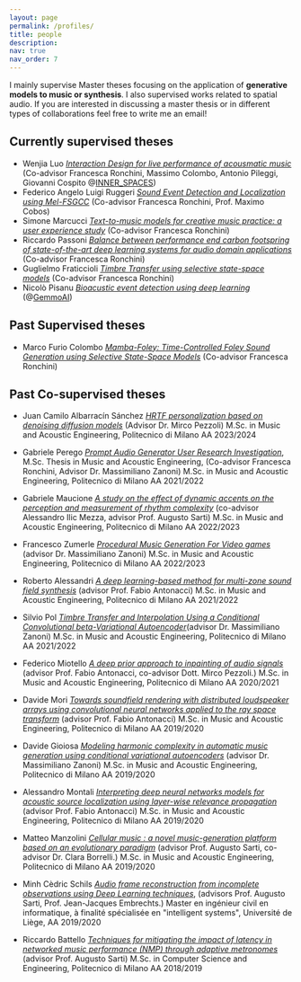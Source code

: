 ```yaml
---
layout: page
permalink: /profiles/
title: people
description: 
nav: true
nav_order: 7
---
```


I mainly supervise Master theses focusing on the application of **generative models to music or synthesis**. I also supervised works related to spatial audio. If you are interested in discussing a master thesis or in different types of collaborations feel free to write me an email!

## Currently supervised theses

- Wenjia Luo [_Interaction Design for live performance of acousmatic music_]() (Co-advisor Francesca Ronchini, Massimo Colombo, Antonio Pileggi, Giovanni Cospito @[INNER_SPACES](https://www.innerspaces.it/it/)) 
- Federico Angelo Luigi Ruggeri [_Sound Event Detection and Localization using Mel-FSGCC_]() (Co-advisor Francesca Ronchini, Prof. Maximo Cobos)
- Simone Marcucci [_Text-to-music models for creative music practice: a user experience study_]() (Co-advisor Francesca Ronchini)
- Riccardo Passoni [_Balance between performance end carbon footspring of state-of-the-art deep learning systems for audio domain applications_]() (Co-advisor Francesca Ronchini)
- Guglielmo Fraticcioli [_Timbre Transfer using selective state-space models_]() (Co-advisor Francesca Ronchini)
- Nicolò Pisanu [_Bioacustic event detection using deep learning_]() (@[GemmoAI](https://gemmo.ai/))


## Past Supervised theses
- Marco Furio Colombo [_Mamba-Foley: Time-Controlled Foley Sound Generation using Selective State-Space Models_]() (Co-advisor Francesca Ronchini) 

## Past Co-supervised theses

- Juan Camilo Albarracín Sánchez [_HRTF personalization based on denoising diffusion models_](https://www.politesi.polimi.it/handle/10589/223812) (Advisor Dr. Mirco Pezzoli)  M.Sc. in Music and Acoustic Engineering, Politecnico di Milano AA 2023/2024

- Gabriele Perego [_Prompt Audio Generator User Research Investigation_](https://www.politesi.polimi.it/handle/10589/219253), M.Sc. Thesis in Music and Acoustic Engineering, (Co-advisor Francesca Ronchini, Advisor Dr. Massimiliano Zanoni)  M.Sc. in Music and Acoustic Engineering, Politecnico di Milano AA 2021/2022

- Gabriele Maucione [_A study on the effect of dynamic accents on the perception and measurement of rhythm complexity_](https://www.politesi.polimi.it/handle/10589/215644) (co-advisor Alessandro Ilic Mezza, advisor Prof. Augusto Sarti) M.Sc. in Music and Acoustic Engineering, Politecnico di Milano AA 2022/2023

- Francesco Zumerle [_Procedural Music Generation For Video games_](https://www.politesi.polimi.it/handle/10589/210809) (advisor Dr. Massimiliano Zanoni)  M.Sc. in Music and Acoustic Engineering, Politecnico di Milano AA 2022/2023


- Roberto Alessandri [_A deep learning-based method for multi-zone sound field synthesis_](https://www.politesi.polimi.it/handle/10589/203852) (advisor Prof. Fabio Antonacci)  M.Sc. in Music and Acoustic Engineering, Politecnico di Milano AA 2021/2022

- Silvio Pol [_Timbre Transfer and Interpolation Using a Conditional Convolutional beta-Variational Autoencoder_](https://www.politesi.polimi.it/handle/10589/189682)(advisor Dr. Massimiliano Zanoni) M.Sc. in Music and Acoustic Engineering, Politecnico di Milano AA 2021/2022

- Federico Miotello [_A deep prior approach to inpainting of audio signals_]() (advisor Prof. Fabio Antonacci, co-advisor Dott. Mirco Pezzoli.) M.Sc. in Music and Acoustic Engineering, Politecnico di Milano AA 2020/2021

- Davide Mori [_Towards soundfield rendering with distributed loudspeaker arrays using convolutional neural networks applied to the ray space transform_](https://www.politesi.polimi.it/handle/10589/175608) (advisor Prof. Fabio Antonacci) M.Sc. in Music and Acoustic Engineering, Politecnico di Milano AA 2019/2020

- Davide Gioiosa [_Modeling harmonic complexity in automatic music generation using conditional variational autoencoders_](https://www.politesi.polimi.it/handle/10589/175586) (advisor Dr. Massimiliano Zanoni) M.Sc. in Music and Acoustic Engineering, Politecnico di Milano AA 2019/2020

- Alessandro Montali [_Interpreting deep neural networks models for acoustic source localization using layer-wise relevance propagation_](https://www.politesi.polimi.it/handle/10589/169239) (advisor Prof. Fabio Antonacci) M.Sc. in Music and Acoustic Engineering, Politecnico di Milano AA 2019/2020

- Matteo Manzolini [_Cellular music : a novel music-generation platform based on an evolutionary paradigm_](https://www.politesi.polimi.it/handle/10589/167291) (advisor Prof. Augusto Sarti, co-advisor Dr. Clara Borrelli.) M.Sc. in Music and Acoustic Engineering, Politecnico di Milano AA 2019/2020

- Minh Cèdric Schils [_Audio frame reconstruction from incomplete observations using Deep Learning techniques_](https://matheo.uliege.be/bitstream/2268.2/10138/6/report.pdf), (advisors Prof. Augusto Sarti, Prof. Jean-Jacques Embrechts.) Master en ingénieur civil en informatique, à finalité spécialisée en "intelligent systems", Université de Liège, AA 2019/2020

- Riccardo Battello [_Techniques for mitigating the impact of latency in networked music performance (NMP) through adaptive metronomes_]() (advisor Prof. Augusto Sarti) M.Sc. in Computer Science and Engineering, Politecnico di Milano AA 2018/2019



